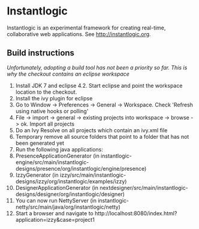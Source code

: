 # Instantlogic
Instantlogic is an experimental framework for creating real-time, collaborative web applications. See http://instantlogic.org.

## Build instructions

*Unfortunately, adopting a build tool has not been a priority so far. 
This is why the checkout contains an eclipse workspace*

1. Install JDK 7 and eclipse 4.2. Start eclipse and point the workspace location to the checkout.
2. Install the ivy plugin for eclipse
3. Go to Window -> Preferences -> General -> Workspace. Check 'Refresh using native hooks or polling'
4. File -> import -> general -> existing projects into workspace -> browse -> ok. Import all projects
5. Do an Ivy Resolve on all projects which contain an ivy.xml file
6. Temporary remove all source folders that point to a folder that has not been generated yet
7. Run the following java applications:
  1. PresenceApplicationGenerator (in instantlogic-engine/src/main/instantlogic-designs/presence/org/instantlogic/engine/presence)
  2. IzzyGenerator (in izzy/src/main/instantlogic-designs/izzy/org/instantlogic/examples/izzy)
  3. DesignerApplicationGenerator (in nextdesigner/src/main/instantlogic-designs/designer/org/instantlogic/designer)
8. You can now run NettyServer (in instantlogic-netty/src/main/java/org/instantlogic/netty)
9. Start a browser and navigate to http://localhost:8080/index.html?application=izzy&case=project1